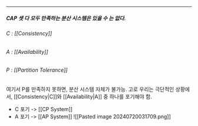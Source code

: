 ---- 
##### CAP 셋 다 모두 만족하는 분산 시스템은 있을 수 는 없다.

###### C : [[Consistency]]
###### A : [[Availability]]
###### P : [[Partition Tolerance]]

여기서 P를 만족하지 못하면, 분산 시스템 자체가 불가능.
고로 우리는 극단적인 상황에서, [[Consistency|C]]와 [[Availability|A]] 중 하나를 포기해야 함.

- C 포기 -> [[CP System]]
- A 포기 -> [[AP System]]
![[Pasted image 20240720031709.png]]